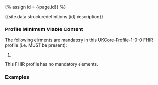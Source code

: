 
{% assign id = {{page.id}} %}

{{site.data.structuredefinitions.[id].description}}

<!-- end TOC -->

### Profile Minimum Viable Content ###

The following elements are mandatory in this UKCore-Profile-1-0-0 FHIR profile (i.e. MUST be present):

1.	

This FHIR profile has no mandatory elements.

### Examples ###

